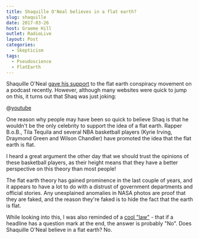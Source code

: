 ```yaml
---
title: Shaquille O'Neal believes in a flat earth?
slug: shaquille
date: 2017-03-26
host: Graeme Hill
outlet: RadioLive
layout: Post
categories:
  - Skepticism
tags:
  - Pseudoscience
  - FlatEarth
---
```


Shaquille O'Neal [gave his support](http://www.iflscience.com/brain/shaquille-oneal-thinks-earth-is-flat-because-it-doesnt-go-up-and-down-when-he-drives/) to the flat earth conspiracy movement on a podcast recently. However, although many websites were quick to jump on this, it turns out that Shaq was just joking:

<!-- more -->

@[youtube](https://youtu.be/lBmvUUGw91g?t=23s)

One reason why people may have been so quick to believe Shaq is that he wouldn't be the only celebrity to support the idea of a flat earth. Rapper B.o.B., Tila Tequila and several NBA basketball players (Kyrie Irving, Draymond Green and Wilson Chandler) have promoted the idea that the flat earth is flat.

I heard a great argument the other day that we should trust the opinions of these basketball players, as their height means that they have a better perspective on this theory than most people!

The flat earth theory has gained prominence in the last couple of years, and it appears to have a lot to do with a distrust of government departments and official stories. Any unexplained anomalies in NASA photos are proof that they are faked, and the reason they're faked is to hide the fact that the earth is flat.

While looking into this, I was also reminded of a [cool "law"](https://en.wikipedia.org/wiki/Betteridge's_law_of_headlines) - that if a headline has a question mark at the end, the answer is probably "No". Does Shaquille O'Neal believe in a flat earth? No.
